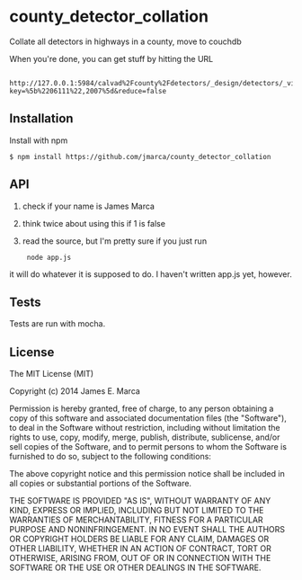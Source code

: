
# county_detector_collation

  Collate all detectors in highways in a county, move to couchdb

  When you're done, you can get stuff by hitting the URL

      http://127.0.0.1:5984/calvad%2Fcounty%2Fdetectors/_design/detectors/_view/fips_year?key=%5b%2206111%22,2007%5d&reduce=false


## Installation

  Install with npm

    $ npm install https://github.com/jmarca/county_detector_collation

## API

1. check if your name is James Marca
2. think twice about using this if 1 is false
3. read the source, but I'm pretty sure if you just run

        node app.js

it will do whatever it is supposed to do.  I haven't written app.js
yet, however.

## Tests

Tests are run with mocha.


## License

  The MIT License (MIT)

  Copyright (c) 2014 James E. Marca

  Permission is hereby granted, free of charge, to any person obtaining a copy
  of this software and associated documentation files (the "Software"), to deal
  in the Software without restriction, including without limitation the rights
  to use, copy, modify, merge, publish, distribute, sublicense, and/or sell
  copies of the Software, and to permit persons to whom the Software is
  furnished to do so, subject to the following conditions:

  The above copyright notice and this permission notice shall be included in
  all copies or substantial portions of the Software.

  THE SOFTWARE IS PROVIDED "AS IS", WITHOUT WARRANTY OF ANY KIND, EXPRESS OR
  IMPLIED, INCLUDING BUT NOT LIMITED TO THE WARRANTIES OF MERCHANTABILITY,
  FITNESS FOR A PARTICULAR PURPOSE AND NONINFRINGEMENT. IN NO EVENT SHALL THE
  AUTHORS OR COPYRIGHT HOLDERS BE LIABLE FOR ANY CLAIM, DAMAGES OR OTHER
  LIABILITY, WHETHER IN AN ACTION OF CONTRACT, TORT OR OTHERWISE, ARISING FROM,
  OUT OF OR IN CONNECTION WITH THE SOFTWARE OR THE USE OR OTHER DEALINGS IN
  THE SOFTWARE.
